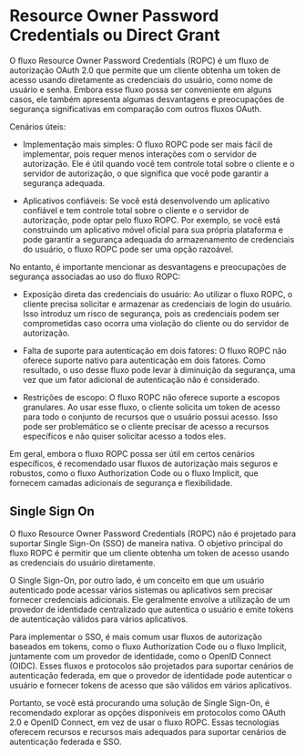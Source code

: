 # Resource Owner Password Credentials ou Direct Grant

O fluxo Resource Owner Password Credentials (ROPC) é um fluxo de autorização OAuth 2.0 que permite que um cliente obtenha um token de acesso usando diretamente as credenciais do usuário, como nome de usuário e senha. Embora esse fluxo possa ser conveniente em alguns casos, ele também apresenta algumas desvantagens e preocupações de segurança significativas em comparação com outros fluxos OAuth.

Cenários úteis:

* Implementação mais simples: O fluxo ROPC pode ser mais fácil de implementar, pois requer menos interações com o servidor de autorização. Ele é útil quando você tem controle total sobre o cliente e o servidor de autorização, o que significa que você pode garantir a segurança adequada.

* Aplicativos confiáveis: Se você está desenvolvendo um aplicativo confiável e tem controle total sobre o cliente e o servidor de autorização, pode optar pelo fluxo ROPC. Por exemplo, se você está construindo um aplicativo móvel oficial para sua própria plataforma e pode garantir a segurança adequada do armazenamento de credenciais do usuário, o fluxo ROPC pode ser uma opção razoável.

No entanto, é importante mencionar as desvantagens e preocupações de segurança associadas ao uso do fluxo ROPC:

* Exposição direta das credenciais do usuário: Ao utilizar o fluxo ROPC, o cliente precisa solicitar e armazenar as credenciais de login do usuário. Isso introduz um risco de segurança, pois as credenciais podem ser comprometidas caso ocorra uma violação do cliente ou do servidor de autorização.

* Falta de suporte para autenticação em dois fatores: O fluxo ROPC não oferece suporte nativo para autenticação em dois fatores. Como resultado, o uso desse fluxo pode levar à diminuição da segurança, uma vez que um fator adicional de autenticação não é considerado.

* Restrições de escopo: O fluxo ROPC não oferece suporte a escopos granulares. Ao usar esse fluxo, o cliente solicita um token de acesso para todo o conjunto de recursos que o usuário possui acesso. Isso pode ser problemático se o cliente precisar de acesso a recursos específicos e não quiser solicitar acesso a todos eles.

Em geral, embora o fluxo ROPC possa ser útil em certos cenários específicos, é recomendado usar fluxos de autorização mais seguros e robustos, como o fluxo Authorization Code ou o fluxo Implicit, que fornecem camadas adicionais de segurança e flexibilidade.

## Single Sign On

O fluxo Resource Owner Password Credentials (ROPC) não é projetado para suportar Single Sign-On (SSO) de maneira nativa. O objetivo principal do fluxo ROPC é permitir que um cliente obtenha um token de acesso usando as credenciais do usuário diretamente.

O Single Sign-On, por outro lado, é um conceito em que um usuário autenticado pode acessar vários sistemas ou aplicativos sem precisar fornecer credenciais adicionais. Ele geralmente envolve a utilização de um provedor de identidade centralizado que autentica o usuário e emite tokens de autenticação válidos para vários aplicativos.

Para implementar o SSO, é mais comum usar fluxos de autorização baseados em tokens, como o fluxo Authorization Code ou o fluxo Implicit, juntamente com um provedor de identidade, como o OpenID Connect (OIDC). Esses fluxos e protocolos são projetados para suportar cenários de autenticação federada, em que o provedor de identidade pode autenticar o usuário e fornecer tokens de acesso que são válidos em vários aplicativos.

Portanto, se você está procurando uma solução de Single Sign-On, é recomendado explorar as opções disponíveis em protocolos como OAuth 2.0 e OpenID Connect, em vez de usar o fluxo ROPC. Essas tecnologias oferecem recursos e recursos mais adequados para suportar cenários de autenticação federada e SSO.